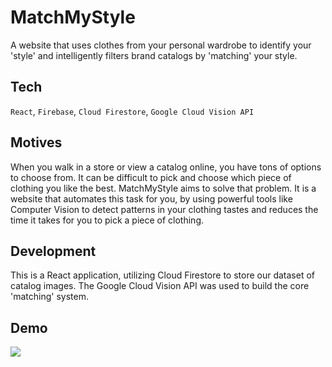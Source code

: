 # MatchMyStyle

A website that uses clothes from your personal wardrobe to identify your 'style' and intelligently filters brand catalogs by 'matching' your style.

## Tech

`React`, `Firebase`, `Cloud Firestore`, `Google Cloud Vision API`

## Motives

When you walk in a store or view a catalog online, you have tons of options to choose from. It can be difficult to pick and choose which piece of clothing you like the best. MatchMyStyle aims to solve that problem. It is a website that automates this task for you, by using powerful tools like Computer Vision to detect patterns in your clothing tastes and reduces the time it takes for you to pick a piece of clothing.

## Development

This is a React application, utilizing Cloud Firestore to store our dataset of catalog images. The Google Cloud Vision API was used to build the core 'matching' system.

## Demo

![](https://i.imgur.com/MSqmGQN.jpg)
